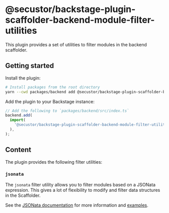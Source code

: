 # @secustor/backstage-plugin-scaffolder-backend-module-filter-utilities

This plugin provides a set of utilities to filter modules in the backend scaffolder.

## Getting started

Install the plugin:

```bash
# Install packages from the root directory
yarn --cwd packages/backend add @secustor/backstage-plugin-scaffolder-backend-module-filter-utilities
```

Add the plugin to your Backstage instance:

```ts
// Add the following to `packages/backend/src/index.ts`
backend.add(
  import(
    '@secustor/backstage-plugin-scaffolder-backend-module-filter-utilities'
  ),
);
```

## Content

The plugin provides the following filter utilities:

### `jsonata`

The `jsonata` filter utility allows you to filter modules based on a JSONata expression.
This gives a lot of flexibility to modify and filter data structures in the Scaffolder.

See the [JSONata documentation](https://docs.jsonata.org/overview) for more information and [examples](./src/filters/jsonata/index.ts).
